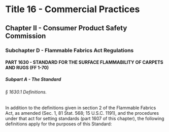
# Title 16 - Commercial Practices
## Chapter II - Consumer Product Safety Commission
### Subchapter D - Flammable Fabrics Act Regulations
#### PART 1630 - STANDARD FOR THE SURFACE FLAMMABILITY OF CARPETS AND RUGS (FF 1-70)
##### Subpart A - The Standard
###### § 1630.1 Definitions.

In addition to the definitions given in section 2 of the Flammable Fabrics Act, as amended (Sec. 1, 81 Stat. 568; 15 U.S.C. 1191), and the procedures under that act for setting standards (part 1607 of this chapter), the following definitions apply for the purposes of this Standard:
